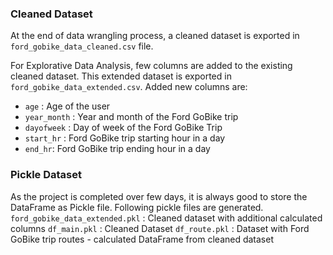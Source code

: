 ### Cleaned Dataset

At the end of data wrangling process, a cleaned dataset is exported in <code>ford_gobike_data_cleaned.csv</code> file.

For Explorative Data Analysis, few columns are added to the existing cleaned dataset. This extended dataset is exported in <code>ford_gobike_data_extended.csv</code>.
Added new columns are:

* `age` : Age of the user
* `year_month` : Year and month of the Ford GoBike trip
* `dayofweek` : Day of week of the Ford GoBike Trip
* `start_hr` : Ford GoBike trip starting hour in a day
* `end_hr`: Ford GoBike trip ending hour in a day

### Pickle Dataset

As the project is completed over few days, it is always good to store the DataFrame as Pickle file.
Following pickle files are generated.
`ford_gobike_data_extended.pkl` : Cleaned dataset with additional calculated columns
`df_main.pkl` : Cleaned Dataset
`df_route.pkl` : Dataset with Ford GoBike trip routes - calculated DataFrame from cleaned dataset
